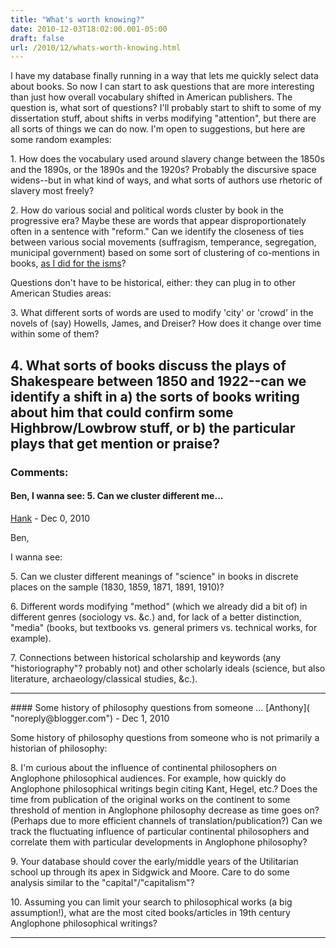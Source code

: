 ```yaml
---
title: "What's worth knowing?"
date: 2010-12-03T18:02:00.001-05:00
draft: false
url: /2010/12/whats-worth-knowing.html
---
```


I have my database finally running in a way that lets me quickly select data about books. So now I can start to ask questions that are more interesting than just how overall vocabulary shifted in American publishers. The question is, what sort of questions? I'll probably start to shift to some of my dissertation stuff, about shifts in verbs modifying "attention", but there are all sorts of things we can do now. I'm open to suggestions, but here are some random examples:

1\. How does the vocabulary used around slavery change between the 1850s and the 1890s, or the 1890s and the 1920s? Probably the discursive space widens--but in what kind of ways, and what sorts of authors use rhetoric of slavery most freely?

2\. How do various social and political words cluster by book in the progressive era? Maybe these are words that appear disproportionately often in a sentence with "reform." Can we identify the closeness of ties between various social movements (suffragism, temperance, segregation, municipal government) based on some sort of clustering of co-mentions in books, [as I did for the isms](http://sappingattention.blogspot.com/2010/11/clustering-isms-together.html)?

Questions don't have to be historical, either: they can plug in to other American Studies areas:

3\. What different sorts of words are used to modify 'city' or 'crowd' in the novels of (say) Howells, James, and Dreiser? How does it change over time within some of them?

## 4\. What sorts of books discuss the plays of Shakespeare between 1850 and 1922--can we identify a shift in a) the sorts of books writing about him that could confirm some Highbrow/Lowbrow stuff, or b) the particular plays that get mention or praise?

### Comments:

#### Ben, I wanna see: 5. Can we cluster different me...

[Hank]("noreply@blogger.com") - <time datetime="2010-12-05T10:39:07.568-05:00">Dec 0, 2010</time>

Ben,

I wanna see:

5\. Can we cluster different meanings of "science" in books in discrete places on the sample (1830, 1859, 1871, 1891, 1910)?

6\. Different words modifying "method" (which we already did a bit of) in different genres (sociology vs. &c.) and, for lack of a better distinction, "media" (books, but textbooks vs. general primers vs. technical works, for example).

7\. Connections between historical scholarship and keywords (any "historiography"? probably not) and other scholarly ideals (science, but also literature, archaeology/classical studies, &c.).

<hr />
#### Some history of philosophy questions from someone ...
[Anthony]( "noreply@blogger.com") - <time datetime="2010-12-06T19:04:13.905-05:00">Dec 1, 2010</time>

Some history of philosophy questions from someone who is not primarily a historian of philosophy:

8\. I'm curious about the influence of continental philosophers on Anglophone philosophical audiences. For example, how quickly do Anglophone philosophical writings begin citing Kant, Hegel, etc.? Does the time from publication of the original works on the continent to some threshold of mention in Anglophone philosophy decrease as time goes on? (Perhaps due to more efficient channels of translation/publication?) Can we track the fluctuating influence of particular continental philosophers and correlate them with particular developments in Anglophone philosophy?

9\. Your database should cover the early/middle years of the Utilitarian school up through its apex in Sidgwick and Moore. Care to do some analysis similar to the "capital"/"capitalism"?

10\. Assuming you can limit your search to philosophical works (a big assumption!), what are the most cited books/articles in 19th century Anglophone philosophical writings?

<hr />
